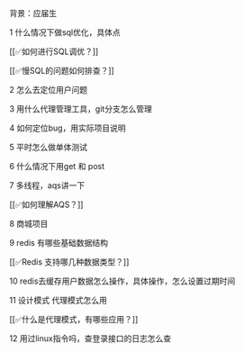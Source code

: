 背景：应届生



1 什么情况下做sql优化，具体点

[[✅如何进行SQL调优？]]



[[✅慢SQL的问题如何排查？]]



2 怎么去定位用户问题

3 用什么代理管理工具，git分支怎么管理

4 如何定位bug，用实际项目说明

5 平时怎么做单体测试

6 什么情况下用get 和 post

7 多线程，aqs讲一下

[[✅如何理解AQS？]]

8 商城项目

9 redis 有哪些基础数据结构

[[✅Redis 支持哪几种数据类型？]]

10 redis去缓存用户数据怎么操作，具体操作，怎么设置过期时间

11 设计模式 代理模式怎么用



[[✅什么是代理模式，有哪些应用？]]

12 用过linux指令吗，查登录接口的日志怎么查

